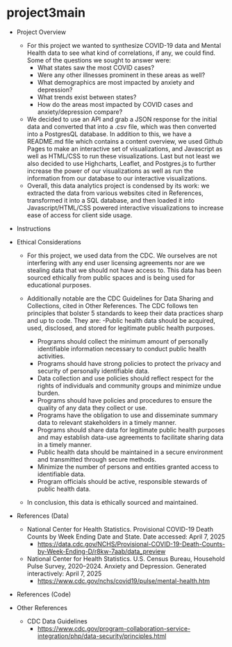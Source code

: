 # project3main

- Project Overview
    - For this project we wanted to synthesize COVID-19 data and Mental Health data to see what kind of correlations, if any, we could find. Some of the questions we sought to answer were:
        - What states saw the most COVID cases?
        - Were any other illnesses prominent in these areas as well?
        - What demographics are most impacted by anxiety and depression?
        - What trends exist between states?
        - How do the areas most impacted by COVID cases and anxiety/depression compare?
    - We decided to use an API and grab a JSON response for the initial data and converted that into a .csv file, which was then converted into a PostgresQL database. In addition to this, we have a README.md file which contains a content overview, we used Github Pages to make an interactive set of visualizations,  and Javascript as well as HTML/CSS to run these visualizations. Last but not least we also decided to use Highcharts, Leaflet, and Postgres.js to further increase the power of our visualizations as well as run the information from our database to our interactive visualizations.
    - Overall, this data analytics project is condensed by its work: we extracted the data from various websites cited in References, transformed it into a SQL database, and then loaded it into Javascript/HTML/CSS powered interactive visualizations to increase ease of access for client side usage.

- Instructions

- Ethical Considerations
    - For this project, we used data from the CDC. We ourselves are not interfering with any end user licensing agreements nor are we stealing data that we should not have access to. This data has been sourced ethically from public spaces and is being used for educational purposes. 
    - Additionally notable are the CDC Guidelines for Data Sharing and Collections, cited in Other References. The CDC follows ten principles that bolster 5 standards to keep their data practices sharp and up to code. They are:
        -Public health data should be acquired, used, disclosed, and stored for legitimate public health purposes.
        - Programs should collect the minimum amount of personally identifiable information necessary to conduct public health activities.
        - Programs should have strong policies to protect the privacy and security of personally identifiable data.
        - Data collection and use policies should reflect respect for the rights of individuals and community groups and minimize undue burden.
        - Programs should have policies and procedures to ensure the quality of any data they collect or use.
        - Programs have the obligation to use and disseminate summary data to relevant stakeholders in a timely manner.
        - Programs should share data for legitimate public health purposes and may establish data-use agreements to facilitate sharing data in a timely manner.
        - Public health data should be maintained in a secure environment and transmitted through secure methods.
        - Minimize the number of persons and entities granted access to identifiable data.
        - Program officials should be active, responsible stewards of public health data.

    - In conclusion, this data is ethically sourced and maintained.

- References (Data)
    - National Center for Health Statistics. Provisional COVID-19 Death Counts by Week Ending Date and State. Date accessed: April 7, 2025
        - https://data.cdc.gov/NCHS/Provisional-COVID-19-Death-Counts-by-Week-Ending-D/r8kw-7aab/data_preview
    - National Center for Health Statistics. U.S. Census Bureau, Household Pulse Survey, 2020–2024. Anxiety and Depression. Generated interactively: April 7, 2025
        - https://www.cdc.gov/nchs/covid19/pulse/mental-health.htm

- References (Code)

- Other References
    - CDC Data Guidelines
        - https://www.cdc.gov/program-collaboration-service-integration/php/data-security/principles.html


